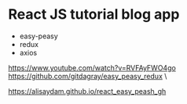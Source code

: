 # React JS tutorial blog app

- easy-peasy
- redux
- axios


https://www.youtube.com/watch?v=RVFAyFWO4go \
https://github.com/gitdagray/easy_peasy_redux \

https://alisaydam.github.io/react_easy_peash_gh
